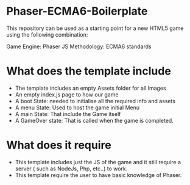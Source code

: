 # Phaser-ECMA6-Boilerplate

This repository can be used as a starting point for a new HTML5 game using the following combination:

Game Engine: Phaser
JS Methodology: ECMA6 standards

# What does the template include

- The template includes an empty Assets folder for all Images
- An empty index.js page to how our game
- A boot State: needed to initialise all the required info and assets
- A menu State: Used to host the game initial Menu
- A main State: That include the Game itself
- A GameOver state: That is called when the game is completed.

# What does it require

- This template includes just the JS of the game and it still require a server ( such as NodeJs, Php, etc..) to work.
- This template require the user to have basic knowledge of Phaser.